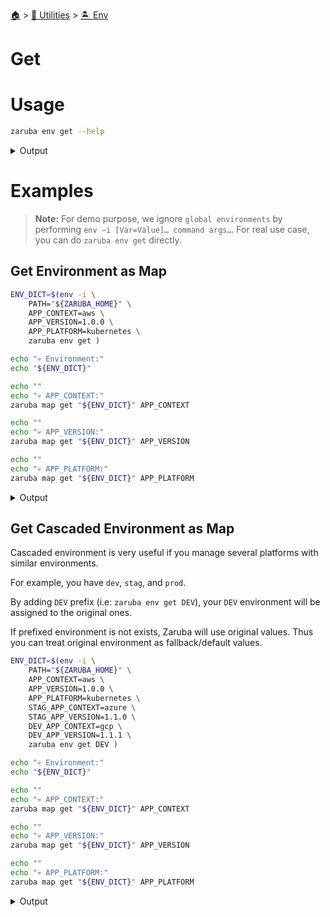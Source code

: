 <!--startTocHeader-->
[🏠](../../README.md) > [🔧 Utilities](../README.md) > [🏝️ Env](README.md)
# Get
<!--endTocHeader-->

# Usage

<!--startCode-->
```bash
zaruba env get --help
```
 
<details>
<summary>Output</summary>
 
```````
Get envmap from currently loaded environment variables

Usage:
  zaruba env get [prefix] [flags]

Flags:
  -h, --help   help for get
```````
</details>
<!--endCode-->

# Examples

> __Note:__ For demo purpose, we ignore `global environments` by performing `env –i [Var=Value]… command args…`. For real use case, you can do `zaruba env get` directly.

## Get Environment as Map

<!--startCode-->
```bash
ENV_DICT=$(env -i \
    PATH="${ZARUBA_HOME}" \
    APP_CONTEXT=aws \
    APP_VERSION=1.0.0 \
    APP_PLATFORM=kubernetes \
    zaruba env get )

echo "💀 Environment:"
echo "${ENV_DICT}"

echo ""
echo "💀 APP_CONTEXT:"
zaruba map get "${ENV_DICT}" APP_CONTEXT

echo ""
echo "💀 APP_VERSION:"
zaruba map get "${ENV_DICT}" APP_VERSION

echo ""
echo "💀 APP_PLATFORM:"
zaruba map get "${ENV_DICT}" APP_PLATFORM
```
 
<details>
<summary>Output</summary>
 
```````
💀 Environment:
{"APP_CONTEXT":"aws","APP_PLATFORM":"kubernetes","APP_VERSION":"1.0.0","PATH":"/home/gofrendi/zaruba","ZARUBA_BIN":"/home/gofrendi/zaruba/zaruba","ZARUBA_DECORATION":"1","ZARUBA_HOME":"/home/gofrendi/zaruba","ZARUBA_SCRIPTS":"","ZARUBA_SHELL":"bash"}

💀 APP_CONTEXT:
aws

💀 APP_VERSION:
1.0.0

💀 APP_PLATFORM:
kubernetes
```````
</details>
<!--endCode-->

## Get Cascaded Environment as Map

Cascaded environment is very useful if you manage several platforms with similar environments.

For example, you have `dev`, `stag`, and `prod`.

By adding `DEV` prefix (i.e: `zaruba env get DEV`), your `DEV` environment will be assigned to the original ones.

If prefixed environment is not exists, Zaruba will use original values. Thus you can treat original environment as fallback/default values.

<!--startCode-->
```bash
ENV_DICT=$(env -i \
    PATH="${ZARUBA_HOME}" \
    APP_CONTEXT=aws \
    APP_VERSION=1.0.0 \
    APP_PLATFORM=kubernetes \
    STAG_APP_CONTEXT=azure \
    STAG_APP_VERSION=1.1.0 \
    DEV_APP_CONTEXT=gcp \
    DEV_APP_VERSION=1.1.1 \
    zaruba env get DEV )

echo "💀 Environment:"
echo "${ENV_DICT}"

echo ""
echo "💀 APP_CONTEXT:"
zaruba map get "${ENV_DICT}" APP_CONTEXT

echo ""
echo "💀 APP_VERSION:"
zaruba map get "${ENV_DICT}" APP_VERSION

echo ""
echo "💀 APP_PLATFORM:"
zaruba map get "${ENV_DICT}" APP_PLATFORM
```
 
<details>
<summary>Output</summary>
 
```````
💀 Environment:
{"APP_CONTEXT":"gcp","APP_PLATFORM":"kubernetes","APP_VERSION":"1.0.0","DEV_APP_CONTEXT":"gcp","DEV_APP_VERSION":"1.1.1","PATH":"/home/gofrendi/zaruba","STAG_APP_CONTEXT":"azure","STAG_APP_VERSION":"1.1.0","ZARUBA_BIN":"/home/gofrendi/zaruba/zaruba","ZARUBA_DECORATION":"1","ZARUBA_HOME":"/home/gofrendi/zaruba","ZARUBA_SCRIPTS":"","ZARUBA_SHELL":"bash"}

💀 APP_CONTEXT:
gcp

💀 APP_VERSION:
1.0.0

💀 APP_PLATFORM:
kubernetes
```````
</details>
<!--endCode-->


<!--startTocSubTopic-->
<!--endTocSubTopic-->
